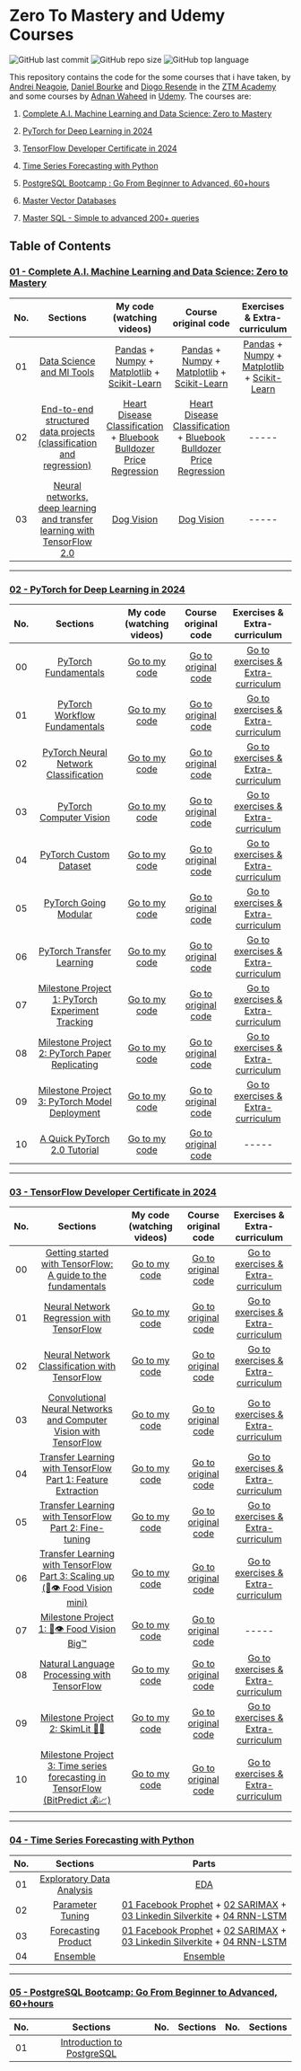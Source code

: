 # Zero To Mastery and Udemy Courses

![GitHub last commit](https://img.shields.io/github/last-commit/Yousefess/PyTorchforDeepLearning)
![GitHub repo size](https://img.shields.io/github/repo-size/Yousefess/PyTorchforDeepLearning)
![GitHub top language](https://img.shields.io/github/languages/top/Yousefess/PyTorchforDeepLearning)

This repository contains the code for the some courses that i have taken, by [Andrei Neagoie](https://github.com/aneagoie), [Daniel Bourke](https://github.com/mrdbourke) and [Diogo Resende](https://www.linkedin.com/in/diogoalvesderesende/) in the [ZTM Academy](https://zerotomastery.io/) and some courses by [Adnan Waheed](https://www.linkedin.com/in/adnanwaheedali/) in [Udemy](https://www.udemy.com/). The courses are:

1. [Complete A.I. Machine Learning and Data Science: Zero to Mastery](https://zerotomastery.io/courses/machine-learning-and-data-science-bootcamp/)
2. [PyTorch for Deep Learning in 2024](https://zerotomastery.io/courses/learn-pytorch/)
3. [TensorFlow Developer Certificate in 2024](https://zerotomastery.io/courses/learn-tensorflow/)

4. [Time Series Forecasting with Python](https://zerotomastery.io/courses/time-series-forecasting/)

5. [PostgreSQL Bootcamp : Go From Beginner to Advanced, 60+hours](https://www.udemy.com/course/postgresqlmasterclass/?couponCode=ST15MT31224)

6. [Master Vector Databases](https://www.udemy.com/course/master-vector-databases/?couponCode=ST15MT31224)

7. [Master SQL - Simple to advanced 200+ queries](https://www.udemy.com/course/master-sql-queries/?couponCode=ST15MT31224)

## Table of Contents

### [01 - Complete A.I. Machine Learning and Data Science: Zero to Mastery](https://github.com/Yousefess/ZTM-Udemy-Courses/tree/main/01%20Complete%20A.I.%20Machine%20Learning%20and%20Data%20Science%20-%20Zero%20to%20Mastery)

| No. | Sections | My code (watching videos) | Course original code | Exercises & Extra-curriculum |
| :---: | :--------: | :-------: | :-------------: | :---------: |
| 01 | [Data Science and Ml Tools](https://github.com/Yousefess/ZTM-Udemy-Courses/tree/main/01%20Complete%20A.I.%20Machine%20Learning%20and%20Data%20Science%20-%20Zero%20to%20Mastery/01%20data%20science%20and%20ml%20tools) | [Pandas](https://github.com/Yousefess/ZTM-Udemy-Courses/blob/main/01%20Complete%20A.I.%20Machine%20Learning%20and%20Data%20Science%20-%20Zero%20to%20Mastery/01%20data%20science%20and%20ml%20tools/01%20Pandas/introduction-to-pandas.ipynb) + [Numpy](https://github.com/Yousefess/ZTM-Udemy-Courses/blob/main/01%20Complete%20A.I.%20Machine%20Learning%20and%20Data%20Science%20-%20Zero%20to%20Mastery/01%20data%20science%20and%20ml%20tools/02%20Numpy/introduction-to-numpy.ipynb) + [Matplotlib](https://github.com/Yousefess/ZTM-Udemy-Courses/blob/main/01%20Complete%20A.I.%20Machine%20Learning%20and%20Data%20Science%20-%20Zero%20to%20Mastery/01%20data%20science%20and%20ml%20tools/03%20Matplotlib/introduction-to-matplotlib.ipynb) + [Scikit-Learn](https://github.com/Yousefess/ZTM-Udemy-Courses/blob/main/01%20Complete%20A.I.%20Machine%20Learning%20and%20Data%20Science%20-%20Zero%20to%20Mastery/01%20data%20science%20and%20ml%20tools/04%20Scikit-Learn/introduction-to-scikit-learn.ipynb) | [Pandas](https://github.com/Yousefess/ZTM-Udemy-Courses/tree/main/01%20Complete%20A.I.%20Machine%20Learning%20and%20Data%20Science%20-%20Zero%20to%20Mastery/01%20data%20science%20and%20ml%20tools/01%20Pandas/original%20code) + [Numpy](https://github.com/Yousefess/ZTM-Udemy-Courses/tree/main/01%20Complete%20A.I.%20Machine%20Learning%20and%20Data%20Science%20-%20Zero%20to%20Mastery/01%20data%20science%20and%20ml%20tools/02%20Numpy/original%20code) + [Matplotlib](https://github.com/Yousefess/ZTM-Udemy-Courses/tree/main/01%20Complete%20A.I.%20Machine%20Learning%20and%20Data%20Science%20-%20Zero%20to%20Mastery/01%20data%20science%20and%20ml%20tools/03%20Matplotlib/original%20code) + [Scikit-Learn](https://github.com/Yousefess/ZTM-Udemy-Courses/tree/main/01%20Complete%20A.I.%20Machine%20Learning%20and%20Data%20Science%20-%20Zero%20to%20Mastery/01%20data%20science%20and%20ml%20tools/04%20Scikit-Learn/original%20code) | [Pandas](https://github.com/Yousefess/ZTM-Udemy-Courses/tree/main/01%20Complete%20A.I.%20Machine%20Learning%20and%20Data%20Science%20-%20Zero%20to%20Mastery/01%20data%20science%20and%20ml%20tools/01%20Pandas/exercises) + [Numpy](https://github.com/Yousefess/ZTM-Udemy-Courses/tree/main/01%20Complete%20A.I.%20Machine%20Learning%20and%20Data%20Science%20-%20Zero%20to%20Mastery/01%20data%20science%20and%20ml%20tools/02%20Numpy/exercises) + [Matplotlib](https://github.com/Yousefess/ZTM-Udemy-Courses/tree/main/01%20Complete%20A.I.%20Machine%20Learning%20and%20Data%20Science%20-%20Zero%20to%20Mastery/01%20data%20science%20and%20ml%20tools/03%20Matplotlib/exercises) + [Scikit-Learn](https://github.com/Yousefess/ZTM-Udemy-Courses/tree/main/01%20Complete%20A.I.%20Machine%20Learning%20and%20Data%20Science%20-%20Zero%20to%20Mastery/01%20data%20science%20and%20ml%20tools/04%20Scikit-Learn/exercises) |
| 02 | [End-to-end structured data projects (classification and regression)](https://github.com/Yousefess/ZTM-Udemy-Courses/tree/main/01%20Complete%20A.I.%20Machine%20Learning%20and%20Data%20Science%20-%20Zero%20to%20Mastery/02%20structured%20data%20projects) | [Heart Disease Classification](https://github.com/Yousefess/ZTM-Udemy-Courses/tree/main/01%20Complete%20A.I.%20Machine%20Learning%20and%20Data%20Science%20-%20Zero%20to%20Mastery/02%20structured%20data%20projects/01%20heart%20disease) + [Bluebook Bulldozer Price Regression](https://github.com/Yousefess/ZTM-Udemy-Courses/tree/main/01%20Complete%20A.I.%20Machine%20Learning%20and%20Data%20Science%20-%20Zero%20to%20Mastery/02%20structured%20data%20projects/02%20bluebook%20bulldozer%20price) | [Heart Disease Classification](https://github.com/Yousefess/ZTM-Udemy-Courses/tree/main/01%20Complete%20A.I.%20Machine%20Learning%20and%20Data%20Science%20-%20Zero%20to%20Mastery/02%20structured%20data%20projects/01%20heart%20disease/original%20code) + [Bluebook Bulldozer Price Regression](https://github.com/Yousefess/ZTM-Udemy-Courses/tree/main/01%20Complete%20A.I.%20Machine%20Learning%20and%20Data%20Science%20-%20Zero%20to%20Mastery/02%20structured%20data%20projects/02%20bluebook%20bulldozer%20price/original%20code) | ----- |
| 03 | [Neural networks, deep learning and transfer learning with TensorFlow 2.0](https://github.com/Yousefess/ZTM-Udemy-Courses/tree/main/01%20Complete%20A.I.%20Machine%20Learning%20and%20Data%20Science%20-%20Zero%20to%20Mastery/03%20unstructured%20data%20projects) | [Dog Vision](https://github.com/Yousefess/ZTM-Udemy-Courses/blob/main/01%20Complete%20A.I.%20Machine%20Learning%20and%20Data%20Science%20-%20Zero%20to%20Mastery/03%20unstructured%20data%20projects/dog_vision.ipynb) | [Dog Vision](https://github.com/Yousefess/ZTM-Udemy-Courses/tree/main/01%20Complete%20A.I.%20Machine%20Learning%20and%20Data%20Science%20-%20Zero%20to%20Mastery/03%20unstructured%20data%20projects/original%20code) | ----- |

---

### [02 - PyTorch for Deep Learning in 2024](https://github.com/Yousefess/ZTM-Courses/tree/main/02%20PyTorch%20for%20Deep%20Learning%20in%202024)

| No. | Sections | My code (watching videos) | Course original code | Exercises & Extra-curriculum |
| :---: | :--------: | :-------: | :-------------: | :---------: |
| 00 | [PyTorch Fundamentals](https://github.com/Yousefess/PyTorchforDeepLearning/tree/main/02%20PyTorch%20for%20Deep%20Learning%20in%202024/00%20PyTorch%20Fundamentals) | [Go to my code](https://github.com/Yousefess/PyTorchforDeepLearning/blob/main/02%20PyTorch%20for%20Deep%20Learning%20in%202024/00%20PyTorch%20Fundamentals/pytorch_fundamentals.ipynb) | [Go to original code](https://github.com/Yousefess/PyTorchforDeepLearning/tree/main/02%20PyTorch%20for%20Deep%20Learning%20in%202024/00%20PyTorch%20Fundamentals/original%20code) | [Go to exercises & Extra-curriculum](https://github.com/Yousefess/PyTorchforDeepLearning/tree/main/02%20PyTorch%20for%20Deep%20Learning%20in%202024/00%20PyTorch%20Fundamentals/exercises) |
| 01 | [PyTorch Workflow Fundamentals](https://github.com/Yousefess/ZTM-Courses/tree/main/02%20PyTorch%20for%20Deep%20Learning%20in%202024/01%20PyTorch%20Workflow) | [Go to my code](https://github.com/Yousefess/ZTM-Courses/blob/main/02%20PyTorch%20for%20Deep%20Learning%20in%202024/01%20PyTorch%20Workflow/pytorch_workflow.ipynb) | [Go to original code](https://github.com/Yousefess/ZTM-Courses/tree/main/02%20PyTorch%20for%20Deep%20Learning%20in%202024/01%20PyTorch%20Workflow/original%20code) | [Go to exercises & Extra-curriculum](https://github.com/Yousefess/ZTM-Courses/tree/main/02%20PyTorch%20for%20Deep%20Learning%20in%202024/01%20PyTorch%20Workflow/exercises) |
| 02 | [PyTorch Neural Network Classification](https://github.com/Yousefess/ZTM-Courses/tree/main/02%20PyTorch%20for%20Deep%20Learning%20in%202024/02%20PyTorch%20Neural%20Network%20Classification) | [Go to my code](https://github.com/Yousefess/ZTM-Courses/blob/main/02%20PyTorch%20for%20Deep%20Learning%20in%202024/02%20PyTorch%20Neural%20Network%20Classification/pytorch_classification.ipynb) | [Go to original code](https://github.com/Yousefess/ZTM-Courses/tree/main/02%20PyTorch%20for%20Deep%20Learning%20in%202024/02%20PyTorch%20Neural%20Network%20Classification/original%20code) | [Go to exercises & Extra-curriculum](https://github.com/Yousefess/ZTM-Courses/tree/main/02%20PyTorch%20for%20Deep%20Learning%20in%202024/02%20PyTorch%20Neural%20Network%20Classification/exercises) |
| 03 | [PyTorch Computer Vision](https://github.com/Yousefess/ZTM-Courses/tree/main/02%20PyTorch%20for%20Deep%20Learning%20in%202024/03%20PyTorch%20Computer%20Vision) | [Go to my code](https://github.com/Yousefess/ZTM-Courses/blob/main/02%20PyTorch%20for%20Deep%20Learning%20in%202024/03%20PyTorch%20Computer%20Vision/pytorch_computer_vision.ipynb) | [Go to original code](https://github.com/Yousefess/ZTM-Courses/tree/main/02%20PyTorch%20for%20Deep%20Learning%20in%202024/03%20PyTorch%20Computer%20Vision/original%20code) | [Go to exercises & Extra-curriculum](https://github.com/Yousefess/ZTM-Courses/tree/main/02%20PyTorch%20for%20Deep%20Learning%20in%202024/03%20PyTorch%20Computer%20Vision/exercises) |
| 04 | [PyTorch Custom Dataset](https://github.com/Yousefess/ZTM-Courses/tree/main/02%20PyTorch%20for%20Deep%20Learning%20in%202024/04%20PyTorch%20Custom%20Datasets) | [Go to my code](https://github.com/Yousefess/ZTM-Courses/blob/main/02%20PyTorch%20for%20Deep%20Learning%20in%202024/04%20PyTorch%20Custom%20Datasets/pytorch_custom_dataset.ipynb) | [Go to original code](https://github.com/Yousefess/ZTM-Courses/tree/main/02%20PyTorch%20for%20Deep%20Learning%20in%202024/04%20PyTorch%20Custom%20Datasets/original%20code) | [Go to exercises & Extra-curriculum](https://github.com/Yousefess/ZTM-Courses/tree/main/02%20PyTorch%20for%20Deep%20Learning%20in%202024/04%20PyTorch%20Custom%20Datasets/exercises) |
| 05 | [PyTorch Going Modular](https://github.com/Yousefess/ZTM-Courses/tree/main/02%20PyTorch%20for%20Deep%20Learning%20in%202024/05%20PyTorch%20Going%20Modular) | [Go to my code](https://github.com/Yousefess/ZTM-Courses/blob/main/02%20PyTorch%20for%20Deep%20Learning%20in%202024/05%20PyTorch%20Going%20Modular/pytorch_going_modular_cell_mode.ipynb) | [Go to original code](https://github.com/Yousefess/ZTM-Courses/tree/main/02%20PyTorch%20for%20Deep%20Learning%20in%202024/05%20PyTorch%20Going%20Modular/original%20code) | [Go to exercises & Extra-curriculum](https://github.com/Yousefess/ZTM-Courses/tree/main/02%20PyTorch%20for%20Deep%20Learning%20in%202024/05%20PyTorch%20Going%20Modular/exercises) |
| 06 | [PyTorch Transfer Learning](https://github.com/Yousefess/ZTM-Courses/tree/main/02%20PyTorch%20for%20Deep%20Learning%20in%202024/06%20PyTorch%20Transfer%20Learning) | [Go to my code](https://github.com/Yousefess/ZTM-Courses/blob/main/02%20PyTorch%20for%20Deep%20Learning%20in%202024/06%20PyTorch%20Transfer%20Learning/pytorch_transfer_learning.ipynb) | [Go to original code](https://github.com/Yousefess/ZTM-Courses/tree/main/02%20PyTorch%20for%20Deep%20Learning%20in%202024/06%20PyTorch%20Transfer%20Learning/original%20code) | [Go to exercises & Extra-curriculum](https://github.com/Yousefess/ZTM-Courses/tree/main/02%20PyTorch%20for%20Deep%20Learning%20in%202024/06%20PyTorch%20Transfer%20Learning/exercises) |
| 07 | [Milestone Project 1: PyTorch Experiment Tracking](https://github.com/Yousefess/ZTM-Courses/tree/main/02%20PyTorch%20for%20Deep%20Learning%20in%202024/07%20PyTorch%20Experiment%20Tracking) | [Go to my code](https://github.com/Yousefess/ZTM-Courses/blob/main/02%20PyTorch%20for%20Deep%20Learning%20in%202024/07%20PyTorch%20Experiment%20Tracking/pytorch_experiment_tracking.ipynb) | [Go to original code](https://github.com/Yousefess/ZTM-Courses/tree/main/02%20PyTorch%20for%20Deep%20Learning%20in%202024/07%20PyTorch%20Experiment%20Tracking/original%20code) | [Go to exercises & Extra-curriculum](https://github.com/Yousefess/ZTM-Courses/tree/main/02%20PyTorch%20for%20Deep%20Learning%20in%202024/07%20PyTorch%20Experiment%20Tracking/exercises) |
| 08 | [Milestone Project 2: PyTorch Paper Replicating](https://github.com/Yousefess/ZTM-Courses/tree/main/02%20PyTorch%20for%20Deep%20Learning%20in%202024/08%20PyTorch%20Paper%20Replicating) | [Go to my code](https://github.com/Yousefess/ZTM-Courses/blob/main/02%20PyTorch%20for%20Deep%20Learning%20in%202024/08%20PyTorch%20Paper%20Replicating/pytorch_paper_replicating.ipynb) | [Go to original code](https://github.com/Yousefess/ZTM-Courses/tree/main/02%20PyTorch%20for%20Deep%20Learning%20in%202024/08%20PyTorch%20Paper%20Replicating/original%20code) | [Go to exercises & Extra-curriculum](https://github.com/Yousefess/ZTM-Courses/tree/main/02%20PyTorch%20for%20Deep%20Learning%20in%202024/09%20PyTorch%20Model%20Deployment) |
| 09 | [Milestone Project 3: PyTorch Model Deployment](https://github.com/Yousefess/ZTM-Courses/tree/main/02%20PyTorch%20for%20Deep%20Learning%20in%202024/09%20PyTorch%20Model%20Deployment) | [Go to my code](https://github.com/Yousefess/ZTM-Courses/blob/main/02%20PyTorch%20for%20Deep%20Learning%20in%202024/09%20PyTorch%20Model%20Deployment/pytorch_model_deployment.ipynb) | [Go to original code](https://github.com/Yousefess/ZTM-Courses/tree/main/02%20PyTorch%20for%20Deep%20Learning%20in%202024/09%20PyTorch%20Model%20Deployment/original%20code) | [Go to exercises & Extra-curriculum](https://github.com/Yousefess/ZTM-Courses/tree/main/02%20PyTorch%20for%20Deep%20Learning%20in%202024/09%20PyTorch%20Model%20Deployment/exercises) |
| 10 | [A Quick PyTorch 2.0 Tutorial](https://github.com/Yousefess/ZTM-Courses/tree/main/02%20PyTorch%20for%20Deep%20Learning%20in%202024/10%20PyTorch%202%20Intro) | [Go to my code](https://github.com/Yousefess/ZTM-Courses/blob/main/02%20PyTorch%20for%20Deep%20Learning%20in%202024/10%20PyTorch%202%20Intro/pytorch_2_intro.ipynb) | [Go to original code](https://github.com/Yousefess/ZTM-Courses/tree/main/02%20PyTorch%20for%20Deep%20Learning%20in%202024/10%20PyTorch%202%20Intro/original%20code) | ----- |

---

### [03 - TensorFlow Developer Certificate in 2024](https://github.com/Yousefess/ZTM-Udemy-Courses/tree/main/03%20TensorFlow%20Developer%20Certificate%20in%202024)

| No. | Sections | My code (watching videos) | Course original code | Exercises & Extra-curriculum |
| :---: | :--------: | :-------: | :-------------: | :---------: |
| 00 | [Getting started with TensorFlow: A guide to the fundamentals](https://github.com/Yousefess/ZTM-Udemy-Courses/tree/main/03%20TensorFlow%20Developer%20Certificate%20in%202024/00%20TensorFlow%20Fundamentals) | [Go to my code](https://github.com/Yousefess/ZTM-Udemy-Courses/blob/main/03%20TensorFlow%20Developer%20Certificate%20in%202024/00%20TensorFlow%20Fundamentals/00_tensorflow_fundamentals.ipynb) | [Go to original code](https://github.com/Yousefess/ZTM-Udemy-Courses/tree/main/03%20TensorFlow%20Developer%20Certificate%20in%202024/00%20TensorFlow%20Fundamentals/original%20code) | [Go to exercises & Extra-curriculum](https://github.com/Yousefess/ZTM-Udemy-Courses/tree/main/03%20TensorFlow%20Developer%20Certificate%20in%202024/00%20TensorFlow%20Fundamentals/exercises) |
| 01 | [Neural Network Regression with TensorFlow](https://github.com/Yousefess/ZTM-Udemy-Courses/tree/main/03%20TensorFlow%20Developer%20Certificate%20in%202024/01%20Neural%20network%20regression%20with%20TensorFlow) | [Go to my code](https://github.com/Yousefess/ZTM-Udemy-Courses/blob/main/03%20TensorFlow%20Developer%20Certificate%20in%202024/01%20Neural%20network%20regression%20with%20TensorFlow/01_neural_network_regression_in_tensorflow_video.ipynb) | [Go to original code](https://github.com/Yousefess/ZTM-Udemy-Courses/tree/main/03%20TensorFlow%20Developer%20Certificate%20in%202024/01%20Neural%20network%20regression%20with%20TensorFlow/original%20code) | [Go to exercises & Extra-curriculum](https://github.com/Yousefess/ZTM-Udemy-Courses/tree/main/03%20TensorFlow%20Developer%20Certificate%20in%202024/01%20Neural%20network%20regression%20with%20TensorFlow/exercises) |
| 02 | [Neural Network Classification with TensorFlow](https://github.com/Yousefess/ZTM-Udemy-Courses/tree/main/03%20TensorFlow%20Developer%20Certificate%20in%202024/02%20neural%20network%20classification%20in%20tensorflow) | [Go to my code](https://github.com/Yousefess/ZTM-Udemy-Courses/blob/main/03%20TensorFlow%20Developer%20Certificate%20in%202024/02%20neural%20network%20classification%20in%20tensorflow/neural_network_classification_in_tensorflow.ipynb) | [Go to original code](https://github.com/Yousefess/ZTM-Udemy-Courses/tree/main/03%20TensorFlow%20Developer%20Certificate%20in%202024/02%20neural%20network%20classification%20in%20tensorflow/original%20code) | [Go to exercises & Extra-curriculum](https://github.com/Yousefess/ZTM-Udemy-Courses/tree/main/03%20TensorFlow%20Developer%20Certificate%20in%202024/02%20neural%20network%20classification%20in%20tensorflow/exercises) |
| 03 | [Convolutional Neural Networks and Computer Vision with TensorFlow](https://github.com/Yousefess/ZTM-Udemy-Courses/tree/main/03%20TensorFlow%20Developer%20Certificate%20in%202024/03%20convolutional%20neural%20networks%20with%20tensorflow) | [Go to my code](https://github.com/Yousefess/ZTM-Udemy-Courses/blob/main/03%20TensorFlow%20Developer%20Certificate%20in%202024/03%20convolutional%20neural%20networks%20with%20tensorflow/convolutional_neural_networks_with_tensorflow.ipynb) | [Go to original code](https://github.com/Yousefess/ZTM-Udemy-Courses/tree/main/03%20TensorFlow%20Developer%20Certificate%20in%202024/03%20convolutional%20neural%20networks%20with%20tensorflow/original%20code) | [Go to exercises & Extra-curriculum](https://github.com/Yousefess/ZTM-Udemy-Courses/tree/main/03%20TensorFlow%20Developer%20Certificate%20in%202024/03%20convolutional%20neural%20networks%20with%20tensorflow/exercises) |
| 04 | [Transfer Learning with TensorFlow Part 1: Feature Extraction](https://github.com/Yousefess/ZTM-Udemy-Courses/tree/main/03%20TensorFlow%20Developer%20Certificate%20in%202024/04%20transfer%20learning%20in%20tensorflow%20part%201%20feature%20extraction) | [Go to my code](https://github.com/Yousefess/ZTM-Udemy-Courses/blob/main/03%20TensorFlow%20Developer%20Certificate%20in%202024/04%20transfer%20learning%20in%20tensorflow%20part%201%20feature%20extraction/transfer_learning_in_tensorflow_part_1_feature_extraction.ipynb) | [Go to original code](https://github.com/Yousefess/ZTM-Udemy-Courses/blob/main/03%20TensorFlow%20Developer%20Certificate%20in%202024/04%20transfer%20learning%20in%20tensorflow%20part%201%20feature%20extraction/transfer_learning_in_tensorflow_part_1_feature_extraction.ipynb) | [Go to exercises & Extra-curriculum](https://github.com/Yousefess/ZTM-Udemy-Courses/tree/main/03%20TensorFlow%20Developer%20Certificate%20in%202024/04%20transfer%20learning%20in%20tensorflow%20part%201%20feature%20extraction/exercises) |
| 05 | [Transfer Learning with TensorFlow Part 2: Fine-tuning](https://github.com/Yousefess/ZTM-Udemy-Courses/tree/main/03%20TensorFlow%20Developer%20Certificate%20in%202024/05%20transfer%20learning%20in%20tensorflow%20part%202%20fine%20tuning) | [Go to my code](https://github.com/Yousefess/ZTM-Udemy-Courses/blob/main/03%20TensorFlow%20Developer%20Certificate%20in%202024/05%20transfer%20learning%20in%20tensorflow%20part%202%20fine%20tuning/transfer_learning_in_tensorflow_part_2_fine_tuning.ipynb) | [Go to original code](https://github.com/Yousefess/ZTM-Udemy-Courses/tree/main/03%20TensorFlow%20Developer%20Certificate%20in%202024/05%20transfer%20learning%20in%20tensorflow%20part%202%20fine%20tuning/original%20code) | [Go to exercises & Extra-curriculum](https://github.com/Yousefess/ZTM-Udemy-Courses/tree/main/03%20TensorFlow%20Developer%20Certificate%20in%202024/05%20transfer%20learning%20in%20tensorflow%20part%202%20fine%20tuning/exercises) |
| 06 | [Transfer Learning with TensorFlow Part 3: Scaling up (🍔👁 Food Vision mini)](https://github.com/Yousefess/ZTM-Udemy-Courses/tree/main/03%20TensorFlow%20Developer%20Certificate%20in%202024/06%20transfer%20learning%20in%20tensorflow%20part%203%20scaling%20up) | [Go to my code](https://github.com/Yousefess/ZTM-Udemy-Courses/blob/main/03%20TensorFlow%20Developer%20Certificate%20in%202024/06%20transfer%20learning%20in%20tensorflow%20part%203%20scaling%20up/transfer_learning_in_tensorflow_part_3_scaling_up.ipynb) | [Go to original code](https://github.com/Yousefess/ZTM-Udemy-Courses/tree/main/03%20TensorFlow%20Developer%20Certificate%20in%202024/06%20transfer%20learning%20in%20tensorflow%20part%203%20scaling%20up/original%20code) | [Go to exercises & Extra-curriculum](https://github.com/Yousefess/ZTM-Udemy-Courses/tree/main/03%20TensorFlow%20Developer%20Certificate%20in%202024/06%20transfer%20learning%20in%20tensorflow%20part%203%20scaling%20up/exercises) |
| 07 | [Milestone Project 1: 🍔👁 Food Vision Big™](https://github.com/Yousefess/ZTM-Udemy-Courses/tree/main/03%20TensorFlow%20Developer%20Certificate%20in%202024/07%20food%20vision%20milestone%20project%201) | [Go to my code](https://github.com/Yousefess/ZTM-Udemy-Courses/blob/main/03%20TensorFlow%20Developer%20Certificate%20in%202024/07%20food%20vision%20milestone%20project%201/milestone_project_1_food_vision.ipynb) | [Go to original code](https://github.com/Yousefess/ZTM-Udemy-Courses/tree/main/03%20TensorFlow%20Developer%20Certificate%20in%202024/07%20food%20vision%20milestone%20project%201/original%20code) | ----- |
| 08 | [Natural Language Processing with TensorFlow](https://github.com/Yousefess/ZTM-Udemy-Courses/tree/main/03%20TensorFlow%20Developer%20Certificate%20in%202024/08%20introduction%20to%20nlp%20in%20tensorflow) | [Go to my code](https://github.com/Yousefess/ZTM-Udemy-Courses/blob/main/03%20TensorFlow%20Developer%20Certificate%20in%202024/08%20introduction%20to%20nlp%20in%20tensorflow/introduction_to_nlp_in_tensorflow.ipynb) | [Go to original code](https://github.com/Yousefess/ZTM-Udemy-Courses/tree/main/03%20TensorFlow%20Developer%20Certificate%20in%202024/08%20introduction%20to%20nlp%20in%20tensorflow/original%20code) | [Go to exercises & Extra-curriculum](https://github.com/Yousefess/ZTM-Udemy-Courses/tree/main/03%20TensorFlow%20Developer%20Certificate%20in%202024/08%20introduction%20to%20nlp%20in%20tensorflow/exercises) |
| 09 | [Milestone Project 2: SkimLit 📄🔥](https://github.com/Yousefess/ZTM-Udemy-Courses/tree/main/03%20TensorFlow%20Developer%20Certificate%20in%202024/09%20SkimLit%20nlp%20milestone%20project%202) | [Go to my code](https://github.com/Yousefess/ZTM-Udemy-Courses/blob/main/03%20TensorFlow%20Developer%20Certificate%20in%202024/09%20SkimLit%20nlp%20milestone%20project%202/SkimLit_nlp_milestone_project_2.ipynb) | [Go to original code](https://github.com/Yousefess/ZTM-Udemy-Courses/tree/main/03%20TensorFlow%20Developer%20Certificate%20in%202024/09%20SkimLit%20nlp%20milestone%20project%202/original%20code) | [Go to exercises & Extra-curriculum](https://github.com/Yousefess/ZTM-Udemy-Courses/tree/main/03%20TensorFlow%20Developer%20Certificate%20in%202024/09%20SkimLit%20nlp%20milestone%20project%202/exercises) |
| 10 | [Milestone Project 3: Time series forecasting in TensorFlow (BitPredict 💰📈)](https://github.com/Yousefess/ZTM-Udemy-Courses/tree/main/03%20TensorFlow%20Developer%20Certificate%20in%202024/10%20Time%20series%20forecasting%20with%20Tensorflow) | [Go to my code](https://github.com/Yousefess/ZTM-Udemy-Courses/blob/main/03%20TensorFlow%20Developer%20Certificate%20in%202024/10%20Time%20series%20forecasting%20with%20Tensorflow/time_series_forecasting_with_tensorflow.ipynb) | [Go to original code](https://github.com/Yousefess/ZTM-Udemy-Courses/tree/main/03%20TensorFlow%20Developer%20Certificate%20in%202024/10%20Time%20series%20forecasting%20with%20Tensorflow/original%20code) | [Go to exercises & Extra-curriculum](https://github.com/Yousefess/ZTM-Udemy-Courses/tree/main/03%20TensorFlow%20Developer%20Certificate%20in%202024/10%20Time%20series%20forecasting%20with%20Tensorflow/exercises) |

---

### [04 - Time Series Forecasting with Python](https://github.com/Yousefess/ZTM-Courses/tree/main/04%20Time%20Series%20Forecasting%20with%20Python)

| No. | Sections | Parts |
| :---: | :--------: | :-----: |
| 01 | [Exploratory Data Analysis](https://github.com/Yousefess/ZTM-Courses/tree/main/04%20Time%20Series%20Forecasting%20with%20Python/01%20Exploratory%20Data%20Analysis) | [EDA](https://github.com/Yousefess/ZTM-Courses/blob/main/04%20Time%20Series%20Forecasting%20with%20Python/01%20Exploratory%20Data%20Analysis/EDA.ipynb) |
| 02 | [Parameter Tuning](https://github.com/Yousefess/ZTM-Courses/tree/main/04%20Time%20Series%20Forecasting%20with%20Python/02%20Parameter%20Tuning) | [01 Facebook Prophet](https://github.com/Yousefess/ZTM-Courses/tree/main/04%20Time%20Series%20Forecasting%20with%20Python/02%20Parameter%20Tuning/01%20Facebook%20Prophet) + [02 SARIMAX](https://github.com/Yousefess/ZTM-Courses/tree/main/04%20Time%20Series%20Forecasting%20with%20Python/02%20Parameter%20Tuning/02%20SARIMAX) + [03 Linkedin Silverkite](https://github.com/Yousefess/ZTM-Courses/tree/main/04%20Time%20Series%20Forecasting%20with%20Python/02%20Parameter%20Tuning/03%20Linkedin%20Silverkite) + [04 RNN-LSTM](https://github.com/Yousefess/ZTM-Courses/tree/main/04%20Time%20Series%20Forecasting%20with%20Python/03%20Forecasting%20Product/04%20RNN-LSTM)|
| 03 | [Forecasting Product](https://github.com/Yousefess/ZTM-Courses/tree/main/04%20Time%20Series%20Forecasting%20with%20Python/02%20Parameter%20Tuning) | [01 Facebook Prophet](https://github.com/Yousefess/ZTM-Courses/tree/main/04%20Time%20Series%20Forecasting%20with%20Python/02%20Parameter%20Tuning/01%20Facebook%20Prophet) + [02 SARIMAX](https://github.com/Yousefess/ZTM-Courses/tree/main/04%20Time%20Series%20Forecasting%20with%20Python/02%20Parameter%20Tuning/02%20SARIMAX) + [03 Linkedin Silverkite](https://github.com/Yousefess/ZTM-Courses/tree/main/04%20Time%20Series%20Forecasting%20with%20Python/03%20Forecasting%20Product/03%20Linkedin%20Silverkite) + [04 RNN-LSTM](https://github.com/Yousefess/ZTM-Courses/tree/main/04%20Time%20Series%20Forecasting%20with%20Python/02%20Parameter%20Tuning/04%20RNN-LSTM)|
| 04 | [Ensemble](https://github.com/Yousefess/ZTM-Courses/tree/main/04%20Time%20Series%20Forecasting%20with%20Python/04%20Ensemble) | [Ensemble](https://github.com/Yousefess/ZTM-Courses/blob/main/04%20Time%20Series%20Forecasting%20with%20Python/04%20Ensemble/Ensemble.ipynb) |

---

### [05 - PostgreSQL Bootcamp: Go From Beginner to Advanced, 60+hours](https://github.com/Yousefess/ZTM-Udemy-Courses/tree/main/05%20PostgreSQL%20Bootcamp%20-%20Go%20From%20Beginner%20to%20Advanced)

| No. | Sections | No. | Sections | No. | Sections |
| :---: | :--------: | :---: | :--------: | :---: | :--------: |
| 01 | [Introduction to PostgreSQL](https://github.com/Yousefess/ZTM-Udemy-Courses/tree/main/05%20PostgreSQL%20Bootcamp%20-%20Go%20From%20Beginner%20to%20Advanced/01%20Introduction%20to%20PostgreSQL) | | | | |
